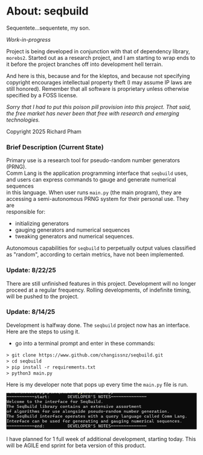 # About: seqbuild 

Sequentete...sequentete, my son. 

*Work-in-progress* 

Project is being developed in conjunction with 
that of dependency library, `morebs2`. Started out 
as a research project, and I am starting to wrap 
ends to it before the project branches off into 
development hell terrain. 

And here is this, because and for the 
kleptos, and because not specifying 
copyright encourages intellectual 
property theft (I may assume IP laws 
are still honored). Remember that all 
software is proprietary unless otherwise 
specified by a FOSS license. 

*Sorry that I had to put this poison pill provision into this project.*
*That said, the free market has never been that free with research and*
*emerging technologies.*

Copyright 2025 Richard Pham 

### Brief Description (Current State)  

Primary use is a research tool for pseudo-random number generators (PRNG).  
Comm Lang is the application programming interface that `seqbuild` uses,  
and users can express commands to gauge and generate numerical sequences  
in this language. When user runs `main.py` (the main program), they are 
accessing a semi-autonomous PRNG system for their personal use. They are  
responsible for: 
- initializing generators 
- gauging generators and numerical sequences
- tweaking generators and numerical sequences. 

Autonomous capabilities for `seqbuild` to perpetually output values classified 
as "random", according to certain metrics, have not been implemented. 

### Update: 8/22/25  

There are still unfinished features in this project. Development will no 
longer proceed at a regular frequency. Rolling developments, of indefinite 
timing, will be pushed to the project.

### Update: 8/14/25

Development is halfway done. The `seqbuild` project now has an interface. 
Here are the steps to using it. 
- go into a terminal prompt and enter in these commands: 
```
> git clone https://www.github.com/changissnz/seqbuild.git 
> cd seqbuild 
> pip install -r requirements.txt
> python3 main.py 
```

Here is my developer note that pops up every time the `main.py` file 
is run. 

![Local Image](2025-08-14__developer_note.png)  

I have planned for 1 full week of additional development, starting today. 
This will be AGILE end sprint for beta version of this product. 
